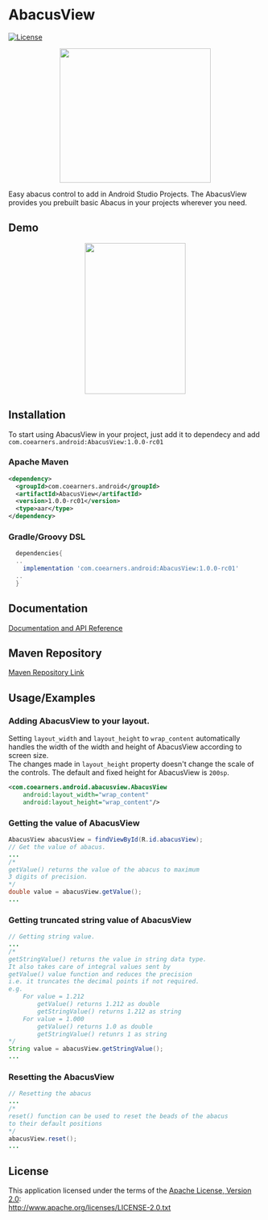 
# AbacusView

[![License](https://img.shields.io/badge/License-Apache_2.0-blue.svg)](https://opensource.org/licenses/Apache-2.0)

<p align="center">
  <img width="300px" height="267px" src="https://user-images.githubusercontent.com/65446143/187054125-1367669a-6eef-4a9b-8107-9e24a844d59e.png" />
</p>


Easy abacus control to add in Android Studio Projects.
The AbacusView provides you prebuilt basic Abacus in your projects
wherever you need.


## Demo
<p align="center">
   <img src="https://user-images.githubusercontent.com/65446143/187054278-ab206378-d308-49a9-ac30-2c91f1b42ecf.gif" width="200px" height="300px"/>
</p>


## Installation

To start using AbacusView in your project, just add it to dependecy
and add `com.coearners.android:AbacusView:1.0.0-rc01`

### Apache Maven
```xml
<dependency>
  <groupId>com.coearners.android</groupId>
  <artifactId>AbacusView</artifactId>
  <version>1.0.0-rc01</version>
  <type>aar</type>
</dependency>
```

### Gradle/Groovy DSL
```gradle
  dependencies{
  ..
    implementation 'com.coearners.android:AbacusView:1.0.0-rc01'
  ..
  }
```
    
## Documentation

[Documentation and API Reference](https://github.com/Coearners/abacusview/blob/master/README.md)


## Maven Repository
[Maven Repository Link](https://search.maven.org/artifact/com.coearners.android/AbacusView/1.0.0-rc01/aar)

## Usage/Examples

### Adding AbacusView to your layout.
Setting `layout_width` and `layout_height` to `wrap_content` automatically handles 
the width of the width and height of AbacusView according to screen size.   
The changes made in `layout_height` property doesn't change the scale of the controls.
The default and fixed height for AbacusView is `200sp`.
```xml
<com.coearners.android.abacusview.AbacusView
    android:layout_width="wrap_content"
    android:layout_height="wrap_content"/>
```

### Getting the value of AbacusView
```java
AbacusView abacusView = findViewById(R.id.abacusView);
// Get the value of abacus.
...
/*
getValue() returns the value of the abacus to maximum  
3 digits of precision.
*/
double value = abacusView.getValue();
...
```
### Getting truncated string value of AbacusView
```java
// Getting string value.
...
/*
getStringValue() returns the value in string data type.   
It also takes care of integral values sent by   
getValue() value function and reduces the precision   
i.e. it truncates the decimal points if not required.
e.g. 
    For value = 1.212
        getValue() returns 1.212 as double  
        getStringValue() returns 1.212 as string
    For value = 1.000
        getValue() returns 1.0 as double
        getStringValue() retunrs 1 as string
*/
String value = abacusView.getStringValue();
...
```
### Resetting the AbacusView
```java
// Resetting the abacus
...
/*
reset() function can be used to reset the beads of the abacus  
to their default positions
*/
abacusView.reset();
...
```

## License
This application licensed under the terms of the [Apache License, Version 2.0](http://www.apache.org/licenses/LICENSE-2.0.txt):  
http://www.apache.org/licenses/LICENSE-2.0.txt
